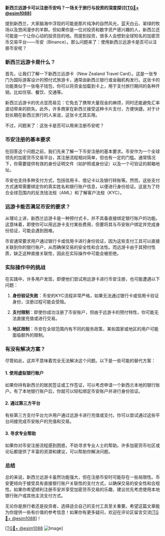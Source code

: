**新西兰远游卡可以注册币安吗？一场关于旅行与投资的深度探讨[[TG💪+ @esim1088](https://t.me/s/esim1088)]**

提到新西兰，大家脑海中浮现的可能是那片纯净的自然风光，蓝天白云、翠绿的牧场以及悠闲漫步的羊群。但如果你是一位对投资和数字资产感兴趣的人，新西兰还可能是一个让你心动的投资目的地。而提到投资，很多人会想到全球知名的加密货币交易平台——币安（Binance）。那么问题来了：使用新西兰远游卡是否可以注册币安呢？

### 新西兰远游卡是什么？

首先，让我们了解一下新西兰远游卡（New Zealand Travel Card）。这是一张专门为国际游客设计的预付式旅游卡，通常由新西兰银行或金融机构发行。这张卡的功能类似于一张电子钱包，你可以将资金加载到卡上，用于支付旅行期间的各种开销，比如住宿、餐饮、交通等。

新西兰远游卡的优点显而易见：它免去了携带大量现金的麻烦，同时还能避免汇率波动带来的损失。此外，许多商家在新西兰接受这种卡片支付，方便快捷。对于计划长期在新西兰旅行的人来说，这张卡尤其实用。

不过，问题来了：这张卡是否可以用来注册币安呢？

### 币安注册的基本要求

在回答这个问题之前，我们先来了解一下币安注册的基本要求。币安作为一个全球领先的加密货币交易平台，其注册流程相对简单，但也有一定的门槛。通常情况下，你需要提供有效的身份证明文件（如护照或身份证）以及一个可验证的邮箱地址。

币安也支持多种支付方式，包括信用卡、借记卡以及银行转账等。然而，这些支付方式通常需要绑定你的真实姓名和银行账户信息，以便进行身份验证。这是为了符合全球范围内的反洗钱法规（AML）和了解客户法规（KYC）。

### 远游卡能否满足币安的要求？

从理论上讲，新西兰远游卡是一种预付式卡，并不具备直接绑定银行账户的功能。这意味着，即使你可以用远游卡支付某些费用，但要将其与币安账户绑定并完成身份验证，可能会遇到困难。

币安通常要求用户通过银行卡或信用卡进行身份验证，因为这些支付工具可以直接关联到你的银行账户，从而确保交易的安全性和合法性。而远游卡由于其预付性质，缺乏这种直接关联性，因此在实际操作中可能会被拒绝。

### 实际操作中的挑战

在实践中，许多用户发现，即便他们尝试用远游卡进行币安注册，也可能遭遇以下问题：

1. **身份验证失败**：币安的KYC流程非常严格，如果无法通过银行卡或信用卡验证身份，注册过程可能会受阻。
   
2. **支付限制**：即使你成功注册了币安账户，但由于远游卡的预付特性，你可能无法直接充值或进行交易。

3. **地区限制**：币安在全球范围内有不同的服务政策，某些国家或地区的用户可能面临额外的限制。

### 有没有解决方案？

尽管如此，这并不意味着完全无法解决这个问题。以下是一些可能的替代方案：

#### 1. 使用虚拟银行账户
如果你持有新西兰的居民签证或工作签证，可以考虑申请一个新西兰本地的银行账户。有了本地银行账户后，你就可以轻松绑定币安账户并进行身份验证。

#### 2. 通过第三方平台
有些第三方支付平台允许用户通过远游卡进行充值或支付。你可以尝试通过这些平台间接完成币安账户的充值和交易。

#### 3. 寻求专业帮助
如果你对币安注册流程感到困惑，不妨寻求专业人士的帮助。许多加密货币社区或论坛都提供了丰富的资源和建议，可以帮助你解决问题。

### 总结

总的来说，新西兰远游卡虽然功能强大，但在注册币安时可能存在一些局限性。币安更倾向于接受具有直接银行账户关联性的支付方式，以确保交易的安全性和合规性。如果你希望顺利注册币安并享受加密货币交易的乐趣，建议优先考虑使用本地银行账户或其他主流支付方式。

无论你是旅行者还是投资者，选择适合自己的支付工具至关重要。希望这篇文章能为你提供一些有价值的参考信息！如果你有更多疑问，欢迎在评论区留言交流[[TG💪+ @esim1088](https://t.me/s/esim1088)]！

[[TG💪+ @esim1088](https://t.me/s/esim1088) ![Image](https://i.postimg.cc/4NQfJmqS/Snipaste-2025-05-13-00-14-12.png)]